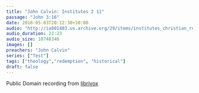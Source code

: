 ```yaml
---
title: "John Calvin: Institutes 2 11"
passage: "John 3:16"
date: 2018-05-03T20:12:30+10:00
audio: "http://ia801403.us.archive.org/29/items/institutes_christian_religion2_1003_librivox/institutesofchristianreligion2_11_calvin_64kb.mp3"
audio_duration: 22:23
audio_size: 10748346
images: []
preachers: "John Calvin"
series: ["Test"]
tags: ["theology","redemption", "historical"]
draft: false
---
```

Public Domain recording from [librivox](https://librivox.org/institutes-of-the-christian-religion-book-two-by-john-calvin/)
